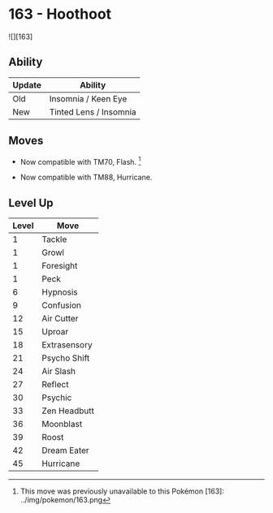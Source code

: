 # 163 - Hoothoot
![][163]

## Ability

Update | Ability
---    | ---
Old    | Insomnia / Keen Eye
New    | Tinted Lens / Insomnia

## Moves

 - Now compatible with TM70, Flash. [^1]

 - Now compatible with TM88, Hurricane.

## Level Up

Level | Move
---   | ---
  1   | Tackle
  1   | Growl
  1   | Foresight
  1   | Peck
  6   | Hypnosis
  9   | Confusion
 12   | Air Cutter
 15   | Uproar
 18   | Extrasensory
 21   | Psycho Shift
 24   | Air Slash
 27   | Reflect
 30   | Psychic
 33   | Zen Headbutt
 36   | Moonblast
 39   | Roost
 42   | Dream Eater
 45   | Hurricane

[^1]: This move was previously unavailable to this Pokémon
[163]: ../img/pokemon/163.png
